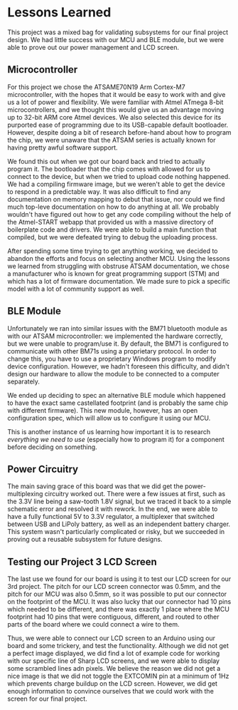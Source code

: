# Lessons Learned

This project was a mixed bag for validating subsystems for our final project design. We had little success with our MCU and BLE module, but we were able to prove out our power management and LCD screen.

## Microcontroller

For this project we chose the ATSAME70N19 Arm Cortex-M7 microcontroller, with the hopes that it would be easy to work with and give us a lot of power and flexibility. We were familiar with Atmel ATmega 8-bit microcontrollers, and we thought this would give us an advantage moving up to 32-bit ARM core Atmel devices. We also selected this device for its purported ease of programming due to its USB-capable default bootloader. However, despite doing a bit of research before-hand about how to program the chip, we were unaware that the ATSAM series is actually known for having pretty awful software support.

We found this out when we got our board back and tried to actually program it. The bootloader that the chip comes with allowed for us to connect to the device, but when we tried to upload code nothing happened. We had a compiling firmware image, but we weren't able to get the device to respond in a predictable way. It was also difficult to find any documentation on memory mapping to debut that issue, nor could we find much top-leve documentation on how to do anything at all. We probably wouldn't have figured out how to get any code compiling without the help of the Atmel-START webapp that provided us with a massive directory of boilerplate code and drivers. We were able to build a main function that compiled, but we were defeated trying to debug the uploading process.

After spending some time trying to get anything working, we decided to abandon the efforts and focus on selecting another MCU. Using the lessons we learned from struggling with obstruse ATSAM documentation, we chose a manufacturer who is known for great programming support (STM) and which has a lot of firmware documentation. We made sure to pick a specific model with a lot of community support as well.


## BLE Module

Unfortunately we ran into similar issues with the BM71 bluetooth module as with our ATSAM microcontroller: we implemented the hardware correctly, but we were unable to program/use it. By default, the BM71 is configured to communicate with other BM71s using a proprietary protocol. In order to change this, you have to use a proprietary Windows program to modify device configuration. However, we hadn't foreseen this difficulty, and didn't design our hardware to allow the module to be connected to a computer separately.

We ended up deciding to spec an alternative BLE module which happened to have the exact same castellated footprint (and is probably the same chip with different firmware). This new module, however, has an open configuration spec, which will allow us to configure it using our MCU.

This is another instance of us learning how important it is to research *everything we need to use* (especially how to program it) for a component before deciding on something.

## Power Circuitry

The main saving grace of this board was that we did get the power-multiplexing circuitry worked out. There were a few issues at first, such as the 3.3V line being a saw-tooth 1.8V signal, but we traced it back to a simple schematic error and resolved it with rework. In the end, we were able to have a fully functional 5V to 3.3V regulator, a multiplexer that switched between USB and LiPoly battery, as well as an independent battery charger. This system wasn't particularly complicated or risky, but we succeeded in proving out a reusable subsystem for future designs.

## Testing our Project 3 LCD Screen

The last use we found for our board is using it to test our LCD screen for our 3rd project. The pitch for our LCD screen connector was 0.5mm, and the pitch for our MCU was also 0.5mm, so it was possible to put our connector on the footprint of the MCU. It was also lucky that our connector had 10 pins which needed to be different, and there was exactly 1 place where the MCU footprint had 10 pins that were contiguous, different, and routed to other parts of the board where we could connect a wire to them.

Thus, we were able to connect our LCD screen to an Arduino using our board and some trickery, and test the functionality. Although we did not get a perfect image displayed, we did find a lot of example code for working with our specific line of Sharp LCD screens, and we were able to display some scrambled lines adn pixels. We believe the reason we did not get a nice image is that we did not toggle the EXTCOMIN pin at a minimum of 1Hz which prevents charge buildup on the LCD screen. However, we did get enough information to convince ourselves that we could work with the screen for our final project.
